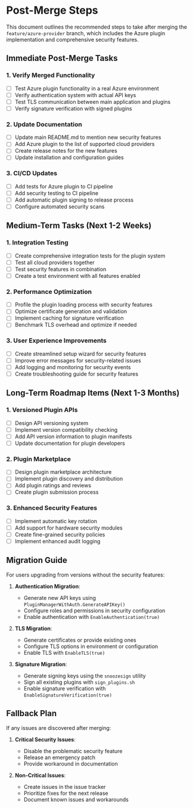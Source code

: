 # Post-Merge Steps

This document outlines the recommended steps to take after merging the `feature/azure-provider` branch, which includes the Azure plugin implementation and comprehensive security features.

## Immediate Post-Merge Tasks

### 1. Verify Merged Functionality

- [ ] Test Azure plugin functionality in a real Azure environment
- [ ] Verify authentication system with actual API keys
- [ ] Test TLS communication between main application and plugins
- [ ] Verify signature verification with signed plugins

### 2. Update Documentation

- [ ] Update main README.md to mention new security features
- [ ] Add Azure plugin to the list of supported cloud providers
- [ ] Create release notes for the new features
- [ ] Update installation and configuration guides

### 3. CI/CD Updates

- [ ] Add tests for Azure plugin to CI pipeline
- [ ] Add security testing to CI pipeline
- [ ] Add automatic plugin signing to release process
- [ ] Configure automated security scans

## Medium-Term Tasks (Next 1-2 Weeks)

### 1. Integration Testing

- [ ] Create comprehensive integration tests for the plugin system
- [ ] Test all cloud providers together
- [ ] Test security features in combination
- [ ] Create a test environment with all features enabled

### 2. Performance Optimization

- [ ] Profile the plugin loading process with security features
- [ ] Optimize certificate generation and validation
- [ ] Implement caching for signature verification
- [ ] Benchmark TLS overhead and optimize if needed

### 3. User Experience Improvements

- [ ] Create streamlined setup wizard for security features
- [ ] Improve error messages for security-related issues
- [ ] Add logging and monitoring for security events
- [ ] Create troubleshooting guide for security features

## Long-Term Roadmap Items (Next 1-3 Months)

### 1. Versioned Plugin APIs

- [ ] Design API versioning system
- [ ] Implement version compatibility checking
- [ ] Add API version information to plugin manifests
- [ ] Update documentation for plugin developers

### 2. Plugin Marketplace

- [ ] Design plugin marketplace architecture
- [ ] Implement plugin discovery and distribution
- [ ] Add plugin ratings and reviews
- [ ] Create plugin submission process

### 3. Enhanced Security Features

- [ ] Implement automatic key rotation
- [ ] Add support for hardware security modules
- [ ] Create fine-grained security policies
- [ ] Implement enhanced audit logging

## Migration Guide

For users upgrading from versions without the security features:

1. **Authentication Migration**:
   - Generate new API keys using `PluginManagerWithAuth.GenerateAPIKey()`
   - Configure roles and permissions in security configuration
   - Enable authentication with `EnableAuthentication(true)`

2. **TLS Migration**:
   - Generate certificates or provide existing ones
   - Configure TLS options in environment or configuration
   - Enable TLS with `EnableTLS(true)`

3. **Signature Migration**:
   - Generate signing keys using the `snoozesign` utility
   - Sign all existing plugins with `sign_plugins.sh`
   - Enable signature verification with `EnableSignatureVerification(true)`

## Fallback Plan

If any issues are discovered after merging:

1. **Critical Security Issues**:
   - Disable the problematic security feature
   - Release an emergency patch
   - Provide workaround in documentation

2. **Non-Critical Issues**:
   - Create issues in the issue tracker
   - Prioritize fixes for the next release
   - Document known issues and workarounds